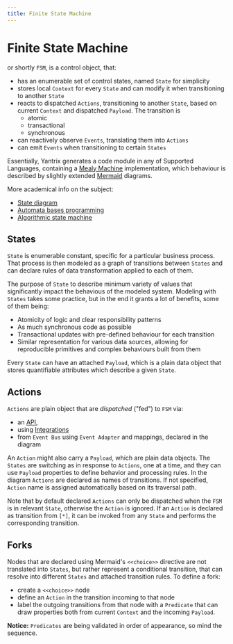 ```yaml
---
title: Finite State Machine
---
```


# Finite State Machine

or shortly `FSM`, is a control object, that:

-   has an enumerable set of control states, named `State` for simplicity
-   stores local `Context` for every `State` and can modify it when transitioning to another `State`
-   reacts to dispatched `Actions`, transitioning to another `State`, based on current `Context` and dispatched `Payload`.
    The transition is
    -   atomic
    -   transactional
    -   synchronous
-   can reactively observe `Events`, translating them into `Actions`
-   can emit `Events` when transitioning to certain `States`

Essentially, Yantrix generates a code module in any of Supported Languages,
containing a [Mealy Machine](https://en.wikipedia.org/wiki/Mealy_machine) implementation, which behaviour is described
by
slightly extended [Mermaid](https://mermaid.js.org/) diagrams.

More academical info on the subject:

-   [State diagram](https://en.wikipedia.org/wiki/State_diagram)
-   [Automata bases programming](https://en.wikipedia.org/wiki/Automata-based_programming)
-   [Algorithmic state machine](https://en.wikipedia.org/wiki/Algorithmic_state_machine)

## States

`State` is enumerable constant, specific for a particular business process. That process is then modeled as a graph of
transitions between `States` and can declare rules of data transformation applied to each of them.

The purpose of `State` to describe minimum variety of values that significantly impact the behavious of the modeled system. Modeling with `States` takes some practice, but in the end it grants a lot of benefits, some of them being:

-   Atomicity of logic and clear responsibility patterns
-   As much synchronous code as possible
-   Transactional updates with pre-defined behaviour for each transition
-   Similar representation for various data sources, allowing for reproducible primitives and complex behaviours built from them

Every `State` can have an attached `Payload`, which is a plain data object that stores quantifiable attributes which describe a given `State`.

## Actions

`Actions` are plain object that are _dispatched_ ("fed") to `FSM` via:

-   an [API](../API),
-   using [Integrations](../integrations/)
-   from `Event Bus` using `Event Adapter` and mappings, declared in the diagram

An `Action` might also carry a `Payload`, which are plain data objects. The `States` are switching as in response to `Actions`, one at a time, and they can use `Payload` properties to define behavior and processing rules. In the diagram `Actions` are declared as names of transitions. If not specified, `Action` name is assigned automatically based on its traversal path.

Note that by default declared `Actions` can only be dispatched when the `FSM` is in relevant `State`, otherwise the `Action` is ignored. If an `Action` is declared as transition from `[*]`, it can be invoked from any `State` and performs the corresponding transition.

## Forks

Nodes that are declared using Mermaid's `<<choice>>` directive are not translated into `States`, but rather represent a
conditional transition, that can resolve into different `States` and attached transition rules. To define a fork:

-   create a `<<choice>>` node
-   define an `Action` in the transition incoming to that node
-   label the outgoing transitions from that node with a `Predicate` that can draw properties both from current `Context`
    and the incoming `Payload`.

**Notice:** `Predicates` are being validated in order of appearance, so mind the sequence.
